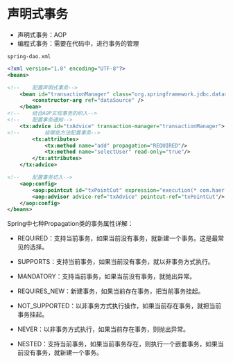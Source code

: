 # 声明式事务

* 声明式事务：AOP
* 编程式事务：需要在代码中，进行事务的管理

`spring-dao.xml`

```xml
<?xml version="1.0" encoding="UTF-8"?>
<beans>

<!--    配置声明式事务-->
    <bean id="transactionManager" class="org.springframework.jdbc.datasource.DataSourceTransactionManager">
        <constructor-arg ref="dataSource" />
    </bean>
<!--    结合AOP实现事务的织入-->
<!--    配置事务通知-->
    <tx:advice id="txAdvice" transaction-manager="transactionManager">
<!--        给哪些方法配置事务-->
        <tx:attributes>
            <tx:method name="add" propagation="REQUIRED"/>
            <tx:method name="selectUser" read-only="true"/>
        </tx:attributes>
    </tx:advice>

<!--    配置事务切入-->
    <aop:config>
        <aop:pointcut id="txPointCut" expression="execution(* com.haer.mapper.*.*(..))"/>
        <aop:advisor advice-ref="txAdvice" pointcut-ref="txPointCut"/>
    </aop:config>
</beans>
```

Spring中七种Propagation类的事务属性详解： 

* REQUIRED：支持当前事务，如果当前没有事务，就新建一个事务。这是最常见的选择。 

* SUPPORTS：支持当前事务，如果当前没有事务，就以非事务方式执行。 

* MANDATORY：支持当前事务，如果当前没有事务，就抛出异常。 

* REQUIRES_NEW：新建事务，如果当前存在事务，把当前事务挂起。 

* NOT_SUPPORTED：以非事务方式执行操作，如果当前存在事务，就把当前事务挂起。 

* NEVER：以非事务方式执行，如果当前存在事务，则抛出异常。 

* NESTED：支持当前事务，如果当前事务存在，则执行一个嵌套事务，如果当前没有事务，就新建一个事务。 